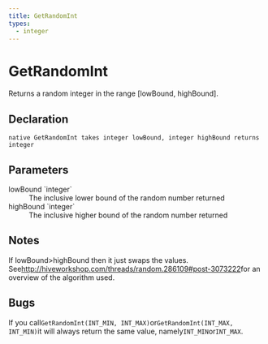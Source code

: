 ```yaml
---
title: GetRandomInt
types:
  - integer
---
```


# GetRandomInt
Returns a random integer in the range [lowBound, highBound].

## Declaration

```
native GetRandomInt takes integer lowBound, integer highBound returns integer
```

## Parameters
<dl>
  <dt>lowBound `integer`</dt>
  <dd>The inclusive lower bound of the random number returned</dd>

  <dt>highBound `integer`</dt>
  <dd>The inclusive higher bound of the random number returned</dd>
</dl>

## Notes 
If lowBound>highBound then it just swaps the values.
See<http://hiveworkshop.com/threads/random.286109#post-3073222>for an overview of the algorithm used.

## Bugs 
If you call`GetRandomInt(INT_MIN, INT_MAX)`or`GetRandomInt(INT_MAX, INT_MIN)`it will always return the same value, namely`INT_MIN`or`INT_MAX`.